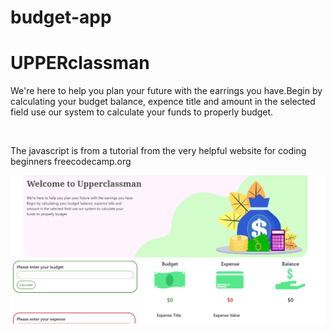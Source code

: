 # budget-app
<h1>UPPERclassman</h1>
<p>We're here to help you plan your future with the earrings you have.Begin by calculating your budget balance, expence title and
amount in the selected field use our system to calculate your
funds to properly budget.</p><br>
<p>The javascript is from a tutorial from the very helpful website for coding beginners freecodecamp.org</p>
<img src="./readME-img.png">
